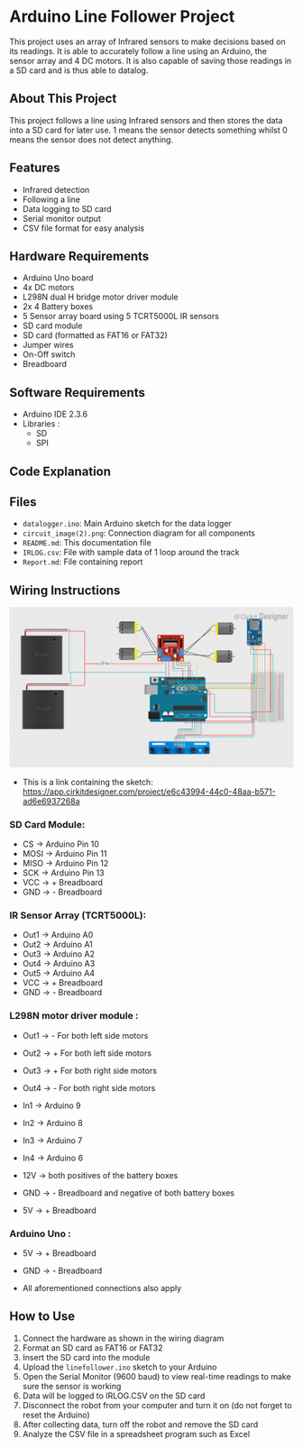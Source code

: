 # Arduino Line Follower Project

This project uses an array of Infrared sensors to make decisions based on its readings. It is able to accurately follow a line using an Arduino, the sensor array and 4 DC motors. It is also capable of saving those readings in a SD card and is thus able to datalog. 

## About This Project

This project follows a line using Infrared sensors and then stores the data into a SD card for later use. 1 means the sensor detects something whilst 0 means the sensor does not detect anything.

## Features

- Infrared detection
- Following a line
- Data logging to SD card
- Serial monitor output
- CSV file format for easy analysis

## Hardware Requirements

- Arduino Uno board
- 4x DC motors
- L298N dual H bridge motor driver module
- 2x 4 Battery boxes
- 5 Sensor array board using 5 TCRT5000L IR sensors
- SD card module
- SD card (formatted as FAT16 or FAT32)
- Jumper wires
- On-Off switch
- Breadboard

## Software Requirements

- Arduino IDE 2.3.6
- Libraries :
    - SD
    - SPI

## Code Explanation



## Files

- `datalogger.ino`: Main Arduino sketch for the data logger
- `circuit_image(2).png`: Connection diagram for all components
- `README.md`: This documentation file
- `IRLOG.csv`: File with sample data of 1 loop around the track
- `Report.md`: File containing report 

## Wiring Instructions

![alt text](circuit_image(2).png)
- This is a link containing the sketch:
https://app.cirkitdesigner.com/project/e6c43994-44c0-48aa-b571-ad6e6937268a

### SD Card Module:
- CS → Arduino Pin 10
- MOSI → Arduino Pin 11
- MISO → Arduino Pin 12
- SCK → Arduino Pin 13
- VCC → + Breadboard
- GND → - Breadboard

### IR Sensor Array (TCRT5000L):
- Out1 → Arduino A0
- Out2 → Arduino A1
- Out3 → Arduino A2
- Out4 → Arduino A3
- Out5 → Arduino A4
- VCC → + Breadboard 
- GND → - Breadboard

### L298N motor driver module :

- Out1 → - For both left side motors
- Out2 → + For both left side motors
- Out3 → + For both right side motors
- Out4 → - For both right side motors

- In1 → Arduino 9
- In2 → Arduino 8
- In3 → Arduino 7
- In4 → Arduino 6

- 12V → both positives of the battery boxes
- GND → - Breadboard and negative of both battery boxes
- 5V → + Breadboard

### Arduino Uno :

- 5V → + Breadboard
- GND → - Breadboard

- All aforementioned connections also apply


## How to Use

1. Connect the hardware as shown in the wiring diagram
2. Format an SD card as FAT16 or FAT32
3. Insert the SD card into the module
4. Upload the `linefollower.ino` sketch to your Arduino
5. Open the Serial Monitor (9600 baud) to view real-time readings to make sure the sensor is working
6. Data will be logged to IRLOG.CSV on the SD card
7. Disconnect the robot from your computer and turn it on (do not forget to reset the Arduino)
8. After collecting data, turn off the robot and remove the SD card 
9. Analyze the CSV file in a spreadsheet program such as Excel

